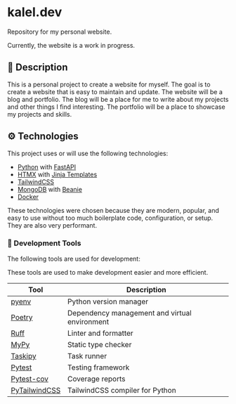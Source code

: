 # kalel.dev
Repository for my personal website.

Currently, the website is a work in progress.

## 📃 Description

This is a personal project to create a website for myself. The goal is to create a website that is easy to maintain and update. The website will be a blog and portfolio. The blog will be a place for me to write about my projects and other things I find interesting. The portfolio will be a place to showcase my projects and skills.

## ⚙️ Technologies

This project uses or will use the following technologies:
- [Python](https://www.python.org/) with [FastAPI](https://fastapi.tiangolo.com/) 
- [HTMX](https://htmx.org/) with [Jinja Templates](https://jinja.palletsprojects.com/)
- [TailwindCSS](https://tailwindcss.com/)
- [MongoDB](https://www.mongodb.com/) with [Beanie](https://roman-right.github.io/beanie/)
- [Docker](https://www.docker.com/)

These technologies were chosen because they are modern, popular, and easy to use without too much boilerplate code, configuration, or setup. They are also very performant.

### 🔧 Development Tools

The following tools are used for development:

These tools are used to make development easier and more efficient.

| Tool                                             | Description                                   |
|--------------------------------------------------|-----------------------------------------------|
| [pyenv](https://github.com/pyenv/pyenv)          | Python version manager                        |
| [Poetry](https://python-poetry.org/)             | Dependency management and virtual environment |
| [Ruff](https://astral.sh/ruff)                   | Linter and formatter                          |
| [MyPy](https://mypy-lang.org/)                   | Static type checker                           |
| [Taskipy](https://github.com/taskipy/taskipy)    | Task runner                                   |
| [Pytest](https://docs.pytest.org/)               | Testing framework                             |
| [Pytest-cov](https://pytest-cov.readthedocs.io/) | Coverage reports                              |
| [PyTailwindCSS](https://github.com/timonweb/pytailwindcss) | TailwindCSS compiler for Python |




